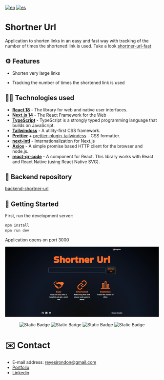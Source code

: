 [![en](https://img.shields.io/badge/lang-en-red.svg)](https://github.com/Reyes1921/shortner-url/blob/main/README.md)
[![es](https://img.shields.io/badge/lang-es-yellow.svg)](https://github.com/Reyes1921/shortner-url/blob/main/README.es.md)

# Shortner Url

Application to shorten links in an easy and fast way with tracking of the number of times the shortened link is used. Take a look [shortner-url-fast](https://shortner-url-fast.vercel.app/)

## ⚙️ Features

- Shorten very large links

- Tracking the number of times the shortened link is used

## 👨‍💻 Technologies used

- [**React 18**](https://react.dev/) - The library for web and native user interfaces.
- [**Next.js 14**](https://nextjs.org/) - The React Framework for the Web
- [**TypeScript**](https://www.typescriptlang.org/) - TypeScript is a strongly typed programming language that builds on JavaScript.
- [**Tailwindcss**](https://tailwindcss.com/) - A utility-first CSS framework.
- [**Prettier**](https://prettier.io/) + [prettier-plugin-tailwindcss](https://github.com/tailwindlabs/prettier-plugin-tailwindcss) - CSS formatter.
- [**next-intl**](https://next-intl-docs.vercel.app/) - Internationalization for Next.js
- [**Axios**](https://axios-http.com/) - A simple promise based HTTP client for the browser and node.js.
- [**react-qr-code**](https://www.npmjs.com/package/react-qr-code) - A component for React. This library works with React and React Native (using React Native SVG).

## 🔗 Backend repository

[backend-shortner-url](https://github.com/Reyes1921/backend-shortner-url/blob/main/README.md)

## 🚀 Getting Started

First, run the development server:

```bash
npm install
npm run dev
```

Application opens on port 3000

<img src='./public//wallpaper-en.webp'>
<div align="center">

![Static Badge](https://img.shields.io/badge/React-61DAFB?style=flat&logo=react&logoColor=ffffff)
![Static Badge](https://img.shields.io/badge/NextJs-000000?style=flat&logo=nextdotjs&logoColor=ffffff)
![Static Badge](https://img.shields.io/badge/TypeScript-3178C6?style=flat&logo=typescript&logoColor=ffffff)
![Static Badge](https://img.shields.io/badge/Tailwind%20CSS-06B6D4?style=flat&logo=tailwindcss&logoColor=ffffff)

</div>

# ✉️ Contact

- E-mail address: reyesjrondon@gmail.com
- [Portfolio](https://www.reyesrondon.dev/en)
- [Linkedin](https://www.linkedin.com/in/reyes-rondon/?locale=en_US)
